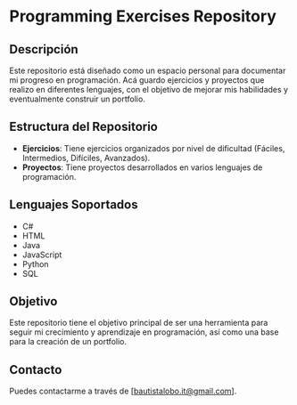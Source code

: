 # Programming Exercises Repository

## Descripción
Este repositorio está diseñado como un espacio personal para documentar mi progreso en programación. Acá guardo ejercicios y proyectos que realizo en diferentes lenguajes, con el objetivo de mejorar mis habilidades y eventualmente construir un portfolio.

## Estructura del Repositorio
- **Ejercicios**: Tiene ejercicios organizados por nivel de dificultad (Fáciles, Intermedios, Difíciles, Avanzados).
- **Proyectos**: Tiene proyectos desarrollados en varios lenguajes de programación.

## Lenguajes Soportados
- C#
- HTML
- Java
- JavaScript
- Python
- SQL

## Objetivo
Este repositorio tiene el objetivo principal de ser una herramienta para seguir mi crecimiento y aprendizaje en programación, así como una base para la creación de un portfolio.

## Contacto
Puedes contactarme a través de [bautistalobo.it@gmail.com].
